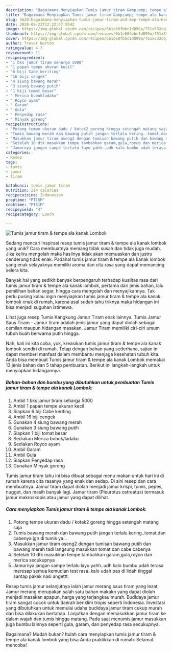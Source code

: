 ```yaml
---
description: "Bagaimana Menyiapkan Tumis jamur tiram &amp;amp; tempe ala kanak Lombok Anti Gagal"
title: "Bagaimana Menyiapkan Tumis jamur tiram &amp;amp; tempe ala kanak Lombok Anti Gagal"
slug: 4628-bagaimana-menyiapkan-tumis-jamur-tiram-and-amp-tempe-ala-kanak-lombok-anti-gagal
date: 2020-09-22T22:22:47.954Z
image: https://img-global.cpcdn.com/recipes/6b1c68fbbc1d099a/751x532cq70/tumis-jamur-tiram-tempe-ala-kanak-lombok-foto-resep-utama.jpg
thumbnail: https://img-global.cpcdn.com/recipes/6b1c68fbbc1d099a/751x532cq70/tumis-jamur-tiram-tempe-ala-kanak-lombok-foto-resep-utama.jpg
cover: https://img-global.cpcdn.com/recipes/6b1c68fbbc1d099a/751x532cq70/tumis-jamur-tiram-tempe-ala-kanak-lombok-foto-resep-utama.jpg
author: Trevor Norton
ratingvalue: 4.7
reviewcount: 11
recipeingredient:
- "1 bks jamur tiram seharga 5000"
- "1 papan tempe ukuran kecil"
- "6 biji Cabe keriting"
- "16 biji cengek"
- "4 siung bawang merah"
- "3 siung bawang putih"
- "1 biji tomat besar"
- " Merica bubukladaku"
- " Royco ayam"
- " Garam"
- " Gula"
- " Penyedap rasa"
- " Minyak goreng"
recipeinstructions:
- "Potong tempe ukuran dadu / kotak2 goreng hingga setengah matang saja"
- "Tumis bawang merah dan bawang putih jangan terlalu kering..tomat,dan cabenya jgn di tumis ya..."
- "Masukkan jamur tiram oseng2 dengan tumisan bawang putih dan bawang merah tadi langsung masukkan tomat dan cabe cabenya"
- "Setelah 10 dtk masukkan tempe tambahkan garam,gula,royco dan merica secukupnya"
- "Jamurnya jangan sampe terlalu layu yahh..udh kalo bumbu udah terasa meresap semua kemudian test rasa..kalo udah pas di lidah tinggal santap pakek nasi angettt."
categories:
- Resep
tags:
- tumis
- jamur
- tiram

katakunci: tumis jamur tiram 
nutrition: 214 calories
recipecuisine: Indonesian
preptime: "PT15M"
cooktime: "PT51M"
recipeyield: "4"
recipecategory: Lunch

---
```



![Tumis jamur tiram &amp; tempe ala kanak Lombok](https://img-global.cpcdn.com/recipes/6b1c68fbbc1d099a/751x532cq70/tumis-jamur-tiram-tempe-ala-kanak-lombok-foto-resep-utama.jpg)

Sedang mencari inspirasi resep tumis jamur tiram &amp; tempe ala kanak lombok yang unik? Cara membuatnya memang tidak susah dan tidak juga mudah. Jika keliru mengolah maka hasilnya tidak akan memuaskan dan justru cenderung tidak enak. Padahal tumis jamur tiram &amp; tempe ala kanak lombok yang enak selayaknya memiliki aroma dan cita rasa yang dapat memancing selera kita.

Banyak hal yang sedikit banyak berpengaruh terhadap kualitas rasa dari tumis jamur tiram &amp; tempe ala kanak lombok, pertama dari jenis bahan, lalu pemilihan bahan segar, hingga cara mengolah dan menyajikannya. Tak perlu pusing kalau ingin menyiapkan tumis jamur tiram &amp; tempe ala kanak lombok enak di rumah, karena asal sudah tahu triknya maka hidangan ini bisa menjadi suguhan istimewa.

Lihat juga resep Tumis Kangkung Jamur Tiram enak lainnya. Tumis Jamur Saus Tiram - Jamur tiram adalah jenis jamur yang dapat diolah sebagai cemilan maupun hidangan masakan. Jamur Tiram memiliki ciri-ciri umum tubuh buah berwarna putih hingga.


Nah, kali ini kita coba, yuk, kreasikan tumis jamur tiram &amp; tempe ala kanak lombok sendiri di rumah. Tetap dengan bahan yang sederhana, sajian ini dapat memberi manfaat dalam membantu menjaga kesehatan tubuh kita. Anda bisa membuat Tumis jamur tiram &amp; tempe ala kanak Lombok memakai 13 jenis bahan dan 5 tahap pembuatan. Berikut ini langkah-langkah untuk menyiapkan hidangannya.

<!--inarticleads1-->

##### Bahan-bahan dan bumbu yang dibutuhkan untuk pembuatan Tumis jamur tiram &amp; tempe ala kanak Lombok:

1. Ambil 1 bks jamur tiram seharga 5000
1. Ambil 1 papan tempe ukuran kecil
1. Siapkan 6 biji Cabe keriting
1. Ambil 16 biji cengek
1. Gunakan 4 siung bawang merah
1. Gunakan 3 siung bawang putih
1. Siapkan 1 biji tomat besar
1. Sediakan  Merica bubuk/ladaku
1. Sediakan  Royco ayam
1. Ambil  Garam
1. Ambil  Gula
1. Siapkan  Penyedap rasa
1. Gunakan  Minyak goreng


Tumis jamur tiram tahu ini bisa dibuat sebagai menu makan untuk hari ini di rumah karena cita rasanya yang enak dan sedap. Di sini resep dan cara membuatnya. Jamur tiram dapat diolah menjadi jamur krispi, tumis, pepes, nugget, dan masih banyak lagi. Jamur tiram (Pleurotus ostreatus) termasuk jamur makroskopis atau jamur yang dapat dilihat. 

<!--inarticleads2-->

##### Cara menyiapkan Tumis jamur tiram &amp; tempe ala kanak Lombok:

1. Potong tempe ukuran dadu / kotak2 goreng hingga setengah matang saja
1. Tumis bawang merah dan bawang putih jangan terlalu kering..tomat,dan cabenya jgn di tumis ya...
1. Masukkan jamur tiram oseng2 dengan tumisan bawang putih dan bawang merah tadi langsung masukkan tomat dan cabe cabenya
1. Setelah 10 dtk masukkan tempe tambahkan garam,gula,royco dan merica secukupnya
1. Jamurnya jangan sampe terlalu layu yahh..udh kalo bumbu udah terasa meresap semua kemudian test rasa..kalo udah pas di lidah tinggal santap pakek nasi angettt.


Resep tumis jamur selanjutnya ialah jamur merang saus tiram yang lezat, Jamur merang merupakan salah satu bahan makakn yang dapat diolah menjadi masakan apapun, harga yang terjangkau murah. Budidaya jamur tiram sangat cocok untuk daerah beriklim tropis seperti Indonesia. Investasi yang dibutuhkan untuk memulai udaha budidaya jamur tiram cukup murah dan bisa dilakukan bertahap. Lanjutkan dengan memasukkan jamur tiram ke dalam wajah dan tumis hingga matang. Pada saat menumis jamur masukkan juga bumbu lainnya seperti gula, garam, dan penyedap rasa secukupnya. 

Bagaimana? Mudah bukan? Itulah cara menyiapkan tumis jamur tiram &amp; tempe ala kanak lombok yang bisa Anda praktikkan di rumah. Selamat mencoba!
